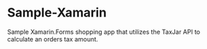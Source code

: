 # Sample-Xamarin

Sample Xamarin.Forms shopping app that utilizes the TaxJar API to calculate an orders tax amount.
